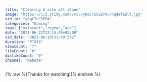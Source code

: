 ```yaml
---
title: "Clearing A site all alone"
image: "https:\/\/i.ytimg.com\/vi\/y8qC7uCSEPA\/hqdefault.jpg"
vid_id: "y8qC7uCSEPA"
categories: "Gaming"
tags: ["valorant","reyna","ace"]
date: "2021-06-22T23:14:48+03:00"
vid_date: "2021-06-20T21:49:54Z"
duration: "PT41S"
viewcount: "7"
likeCount: "0"
dislikeCount: "0"
channel: "Kabeta"
---
```

{% raw %}Thanks for watching!{% endraw %}
